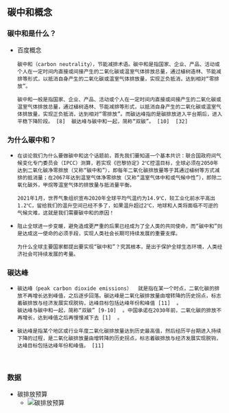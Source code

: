 ## 碳中和概念

### 碳中和是什么？

- 百度概念

  ```
  碳中和（carbon neutrality），节能减排术语。碳中和是指国家、企业、产品、活动或个人在一定时间内直接或间接产生的二氧化碳或温室气体排放总量，通过植树造林、节能减排等形式，以抵消自身产生的二氧化碳或温室气体排放量，实现正负抵消，达到相对“零排放”。

  碳中和一般是指国家、企业、产品、活动或个人在一定时间内直接或间接产生的二氧化碳或温室气体排放总量，通过植树造林、节能减排等形式，以抵消自身产生的二氧化碳或温室气体排放量，实现正负抵消，达到相对“零排放”。而碳达峰指的是碳排放进入平台期后，进入平稳下降阶段。 [8]  碳达峰与碳中和一起，简称“双碳”。 [10]  [32] 
  ```



### 为什么碳中和？

- ```
  在谈论我们为什么要做碳中和这个话题前，首先我们要知道一个基本共识：联合国政府间气候变化专门委员会（IPCC）测算，若实现《巴黎协定》2℃控温目标，全球必须在2050年达到二氧化碳净零排放（又称“碳中和”），即每年二氧化碳排放量等于其通过植树等方式减排的抵消量；在2067年达到温室气体净零排放（又称“温室气体中和或气候中性”），即除二氧化碳外，甲烷等温室气体的排放量与抵消量平衡。
   
  2021年1月，世界气象组织宣布2020年全球平均气温约为14.9℃，较工业化前水平高出1.2℃，留给我们的温升空间已经不多了，如果温升超过2℃，地球和人类将面临不可逆的气候灾难，这就是我们需要碳中和的原因！
  ```


- ```
  阻止全球进一步变暖，避免造成更严重的后果已经成为了全人类的共同使命，而“碳中和”则是达成这一使命的必须手段，实现人类社会长期可持续发展的重要支撑。

  为什么全球主要国家都提出要实现“碳中和”？究其根本，是出于保护全球生态环境，人类经济社会可持续发展的考量。
  ```



### 碳达峰

- ```
  碳达峰（peak carbon dioxide emissions）  就是指在某一个时点，二氧化碳的排放不再增长达到峰值，之后逐步回落。碳达峰是二氧化碳排放量由增转降的历史拐点，标志着碳排放与经济发展实现脱钩，达峰目标包括达峰年份和峰值 [11]  。
  碳达峰与碳中和一起，简称“双碳” [9-10]  。中国承诺在2030年前，二氧化碳的排放不再增长，达到峰值之后再慢慢减下去 [1]  。
  ```

- ```
  碳达峰是指某个地区或行业年度二氧化碳排放量达到历史最高值，然后经历平台期进入持续下降的过程，是二氧化碳排放量由增转降的历史拐点，标志着碳排放与经济发展实现脱钩，达峰目标包括达峰年份和峰值。 [11] 
  ```

  ​

### 数据

- 碳排放预算
  - ![碳排放预算](http://tukuimg.bdstatic.com/scrop/c7799de50b890e5757e3b14724feb5e2.gif)